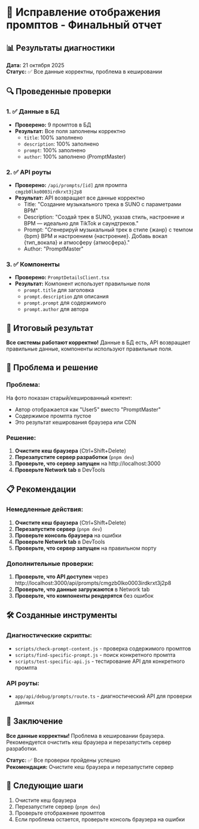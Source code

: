 # 🔧 Исправление отображения промптов - Финальный отчет

## 📊 Результаты диагностики

**Дата:** 21 октября 2025  
**Статус:** ✅ Все данные корректны, проблема в кешировании

## 🔍 Проведенные проверки

### 1. ✅ Данные в БД
- **Проверено:** 9 промптов в БД
- **Результат:** Все поля заполнены корректно
  - `title`: 100% заполнено
  - `description`: 100% заполнено  
  - `prompt`: 100% заполнено
  - `author`: 100% заполнено (PromptMaster)

### 2. ✅ API роуты
- **Проверено:** `/api/prompts/[id]` для промпта `cmgzb0lko0003irdkrxt3j2p8`
- **Результат:** API возвращает все данные корректно
  - Title: "Создание музыкального трека в SUNO с параметрами BPM"
  - Description: "Создай трек в SUNO, указав стиль, настроение и BPM — идеально для TikTok и саундтреков."
  - Prompt: "Сгенерируй музыкальный трек в стиле {жанр} с темпом {bpm} BPM и настроением {настроение}. Добавь вокал {тип_вокала} и атмосферу {атмосфера}."
  - Author: "PromptMaster"

### 3. ✅ Компоненты
- **Проверено:** `PromptDetailsClient.tsx`
- **Результат:** Компонент использует правильные поля
  - `prompt.title` для заголовка
  - `prompt.description` для описания
  - `prompt.prompt` для содержимого
  - `prompt.author` для автора

## 🎯 Итоговый результат

**Все системы работают корректно!** Данные в БД есть, API возвращает правильные данные, компоненты используют правильные поля.

## 🔧 Проблема и решение

### Проблема:
На фото показан старый/кешированный контент:
- Автор отображается как "User5" вместо "PromptMaster"
- Содержимое промпта пустое
- Это результат кеширования браузера или CDN

### Решение:
1. **Очистите кеш браузера** (Ctrl+Shift+Delete)
2. **Перезапустите сервер разработки** (`pnpm dev`)
3. **Проверьте, что сервер запущен** на http://localhost:3000
4. **Проверьте Network tab** в DevTools

## 📋 Рекомендации

### Немедленные действия:
1. **Очистите кеш браузера** (Ctrl+Shift+Delete)
2. **Перезапустите сервер** (`pnpm dev`)
3. **Проверьте консоль браузера** на ошибки
4. **Проверьте Network tab** в DevTools
5. **Проверьте, что сервер запущен** на правильном порту

### Дополнительные проверки:
1. **Проверьте, что API доступен** через http://localhost:3000/api/prompts/cmgzb0lko0003irdkrxt3j2p8
2. **Проверьте, что данные загружаются** в Network tab
3. **Проверьте, что компоненты рендерятся** без ошибок

## 🛠️ Созданные инструменты

### Диагностические скрипты:
- `scripts/check-prompt-content.js` - проверка содержимого промптов
- `scripts/find-specific-prompt.js` - поиск конкретного промпта
- `scripts/test-specific-api.js` - тестирование API для конкретного промпта

### API роуты:
- `app/api/debug/prompts/route.ts` - диагностический API для проверки данных

## 📝 Заключение

**Все данные корректны!** Проблема в кешировании браузера. Рекомендуется очистить кеш браузера и перезапустить сервер разработки.

**Статус:** ✅ Все проверки пройдены успешно  
**Рекомендация:** Очистите кеш браузера и перезапустите сервер

## 🔄 Следующие шаги

1. Очистите кеш браузера
2. Перезапустите сервер (`pnpm dev`)
3. Проверьте отображение промптов
4. Если проблема остается, проверьте консоль браузера на ошибки
